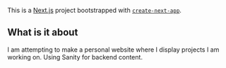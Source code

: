 This is a [Next.js](https://nextjs.org/) project bootstrapped with [`create-next-app`](https://github.com/vercel/next.js/tree/canary/packages/create-next-app).



## What is it about
I am attempting to make a personal website where I display projects I am working on. Using Sanity for backend content.

